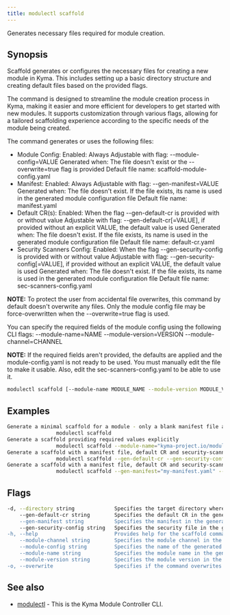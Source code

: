 ```yaml
---
title: modulectl scaffold
---
```


Generates necessary files required for module creation.


## Synopsis

Scaffold generates or configures the necessary files for creating a new module in Kyma. This includes setting up 
a basic directory structure and creating default files based on the provided flags.

The command is designed to streamline the module creation process in Kyma, making it easier and more 
efficient for developers to get started with new modules. It supports customization through various flags, 
allowing for a tailored scaffolding experience according to the specific needs of the module being created.

The command generates or uses the following files:
 - Module Config:
	Enabled: Always
	Adjustable with flag: --module-config=VALUE
	Generated when: The file doesn't exist or the --overwrite=true flag is provided
	Default file name: scaffold-module-config.yaml
 - Manifest:
	Enabled: Always
	Adjustable with flag: --gen-manifest=VALUE
	Generated when: The file doesn't exist. If the file exists, its name is used in the generated module configuration file
	Default file name: manifest.yaml
 - Default CR(s):
	Enabled: When the flag --gen-default-cr is provided with or without value
	Adjustable with flag: --gen-default-cr[=VALUE], if provided without an explicit VALUE, the default value is used
	Generated when: The file doesn't exist. If the file exists, its name is used in the generated module configuration file
	Default file name: default-cr.yaml
 - Security Scanners Config:
	Enabled: When the flag --gen-security-config is provided with or without value
	Adjustable with flag: --gen-security-config[=VALUE], if provided without an explicit VALUE, the default value is used
	Generated when: The file doesn't exist. If the file exists, its name is used in the generated module configuration file
	Default file name: sec-scanners-config.yaml

**NOTE:** To protect the user from accidental file overwrites, this command by default doesn't overwrite any files.
Only the module config file may be force-overwritten when the --overwrite=true flag is used.

You can specify the required fields of the module config using the following CLI flags:
--module-name=NAME
--module-version=VERSION
--module-channel=CHANNEL

**NOTE:** If the required fields aren't provided, the defaults are applied and the module-config.yaml is not ready to be used. You must manually edit the file to make it usable.
Also, edit the sec-scanners-config.yaml to be able to use it.


```bash
modulectl scaffold [--module-name MODULE_NAME --module-version MODULE_VERSION --module-channel CHANNEL] [--directory MODULE_DIRECTORY] [flags]
```

## Examples

```bash
Generate a minimal scaffold for a module - only a blank manifest file and module config file is generated using defaults
                modulectl scaffold
Generate a scaffold providing required values explicitly
				modulectl scaffold --module-name="kyma-project.io/module/testmodule" --module-version="0.1.1" --module-channel=fast
Generate a scaffold with a manifest file, default CR and security-scanners config for a module
				modulectl scaffold --gen-default-cr --gen-security-config
Generate a scaffold with a manifest file, default CR and security-scanners config for a module, overriding default values
				modulectl scaffold --gen-manifest="my-manifest.yaml" --gen-default-cr="my-cr.yaml" --gen-security-config="my-seccfg.yaml"

```

## Flags

```bash
-d, --directory string             Specifies the target directory where the scaffolding shall be generated (default "./").
    --gen-default-cr string        Specifies the default CR in the generated module config. A blank default CR file is generated if it doesn't exist (default "default-cr.yaml").
    --gen-manifest string          Specifies the manifest in the generated module config. A blank manifest file is generated if it doesn't exist (default "manifest.yaml").
    --gen-security-config string   Specifies the security file in the generated module config. A scaffold security config file is generated if it doesn't exist (default "sec-scanners-config.yaml").
-h, --help                         Provides help for the scaffold command.
    --module-channel string        Specifies the module channel in the generated module config file (default "regular").
    --module-config string         Specifies the name of the generated module configuration file (default "scaffold-module-config.yaml").
    --module-name string           Specifies the module name in the generated config file (default "kyma-project.io/module/mymodule").
    --module-version string        Specifies the module version in the generated module config file (default "0.0.1").
-o, --overwrite                    Specifies if the command overwrites an existing module configuration file.
```

## See also

* [modulectl](modulectl.md)	 - This is the Kyma Module Controller CLI.


